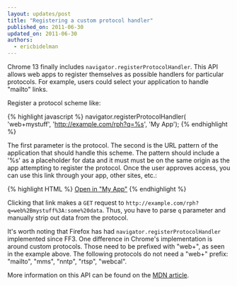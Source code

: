 ```yaml
---
layout: updates/post
title: "Registering a custom protocol handler"
published_on: 2011-06-30
updated_on: 2011-06-30
authors:
  - ericbidelman
---
```

Chrome 13 finally includes `navigator.registerProtocolHandler`. This API allows web apps to register themselves as possible handlers for particular protocols. For example, users could select your application to handle "mailto" links.

Register a protocol scheme like:

{% highlight javascript %}
navigator.registerProtocolHandler(
    'web+mystuff', 'http://example.com/rph?q=%s', 'My App');
{% endhighlight %}

The first parameter is the protocol. The second is the URL pattern of the application that should handle this scheme. The pattern should include a '%s' as a placeholder for data and it must must be on the same origin as the app attempting to register the protocol. Once the user approves access, you can use this link through your app, other sites, etc.:

{% highlight HTML %}
<a href="web+mystuff:some+data">Open in "My App"</a>
{% endhighlight %}

Clicking that link makes a `GET` request to `http://example.com/rph?q=web%2Bmystuff%3A:some%20data`. Thus, you have to parse `q` parameter and manually strip out data from the protocol.

It's worth noting that Firefox has had `navigator.registerProtocolHandler` implemented since FF3. One difference in Chrome's implementation is around custom protocols. Those need to be prefixed with "web+", as seen in the example above.  The following protocols do not need a "web+" prefix: "mailto", "mms", "nntp", "rtsp", "webcal".

More information on this API can be found on the [MDN article](https://developer.mozilla.org/En/DOM/Window.navigator.registerProtocolHandler).
